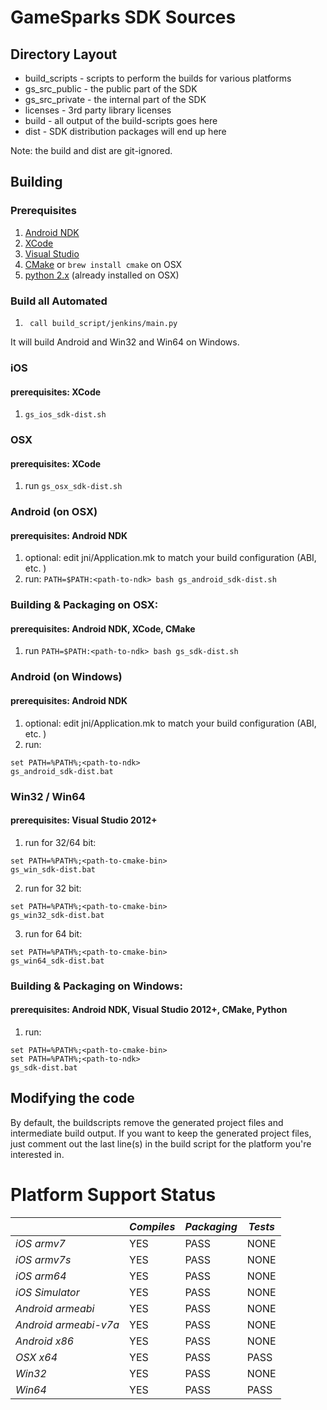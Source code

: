 # GameSparks SDK Sources

## Directory Layout
* build_scripts - scripts to perform the builds for various platforms
* gs_src_public - the public part of the SDK
* gs_src_private - the internal part of the SDK
* licenses - 3rd party library licenses
* build - all output of the build-scripts goes here
* dist - SDK distribution packages will end up here

Note: the build and dist are git-ignored.

## Building

### Prerequisites
1. [Android NDK](https://developer.android.com/tools/sdk/ndk/index.html#download)
2. [XCode](https://developer.apple.com/xcode/downloads/)
3. [Visual Studio](http://www.visualstudio.com/downloads/download-visual-studio-vs.aspx)
4. [CMake](http://www.cmake.org/download/) or ```brew install cmake``` on OSX
5. [python 2.x](https://www.python.org/downloads/) (already installed on OSX)

### Build all Automated

1. ``` call build_script/jenkins/main.py```

It will build Android and Win32 and Win64 on Windows.

### iOS
#### prerequisites: XCode

1. ```gs_ios_sdk-dist.sh```


### OSX
#### prerequisites: XCode

1. run ```gs_osx_sdk-dist.sh```


### Android (on OSX)
#### prerequisites: Android NDK

1. optional: edit jni/Application.mk to match your build configuration (ABI, etc. )
2. run: ```PATH=$PATH:<path-to-ndk> bash gs_android_sdk-dist.sh```


### Building & Packaging on OSX:
#### prerequisites: Android NDK, XCode, CMake

1. run ```PATH=$PATH:<path-to-ndk> bash gs_sdk-dist.sh```


### Android (on Windows)
#### prerequisites: Android NDK

1. optional: edit jni/Application.mk to match your build configuration (ABI, etc. )
2. run:
```
set PATH=%PATH%;<path-to-ndk>
gs_android_sdk-dist.bat
```


### Win32 / Win64
#### prerequisites: Visual Studio 2012+

1. run for 32/64 bit:
```
set PATH=%PATH%;<path-to-cmake-bin>
gs_win_sdk-dist.bat
```

2. run for 32 bit:
```
set PATH=%PATH%;<path-to-cmake-bin>
gs_win32_sdk-dist.bat
```

3. run for 64 bit:
```
set PATH=%PATH%;<path-to-cmake-bin>
gs_win64_sdk-dist.bat
```

### Building & Packaging on Windows:
#### prerequisites: Android NDK, Visual Studio 2012+, CMake, Python

1. run:
```
set PATH=%PATH%;<path-to-cmake-bin>
set PATH=%PATH%;<path-to-ndk>
gs_sdk-dist.bat
```

## Modifying the code

By default, the buildscripts remove the generated project files and intermediate build output.
If you want to keep the generated project files, just comment out the last line(s) in the build
script for the platform you're interested in.

# Platform Support Status

|                        | *Compiles* | *Packaging* | *Tests* |
|------------------------|------------|-------------|---------|
| *iOS armv7*            |    YES     |     PASS    |   NONE  |
| *iOS armv7s*           |    YES     |     PASS    |   NONE  |
| *iOS arm64*            |    YES     |     PASS    |   NONE  |
| *iOS Simulator*        |    YES     |     PASS    |   NONE  |
| *Android armeabi*      |    YES     |     PASS    |   NONE  |
| *Android armeabi-v7a*  |    YES     |     PASS    |   NONE  |
| *Android x86*          |    YES     |     PASS    |   NONE  |
| *OSX x64*              |    YES     |     PASS    |   PASS  |
| *Win32*                |    YES     |     PASS    |   NONE  |
| *Win64*                |    YES     |     PASS    |   PASS  |
